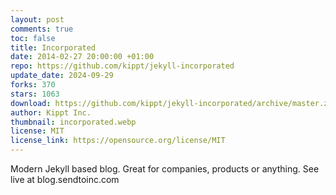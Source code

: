 ```yaml
---
layout: post
comments: true
toc: false
title: Incorporated
date: 2014-02-27 20:00:00 +01:00
repo: https://github.com/kippt/jekyll-incorporated
update_date: 2024-09-29
forks: 370
stars: 1063
download: https://github.com/kippt/jekyll-incorporated/archive/master.zip
author: Kippt Inc.
thumbnail: incorporated.webp
license: MIT
license_link: https://opensource.org/license/MIT
---
```


Modern Jekyll based blog. Great for companies, products or anything.
See live at blog.sendtoinc.com
